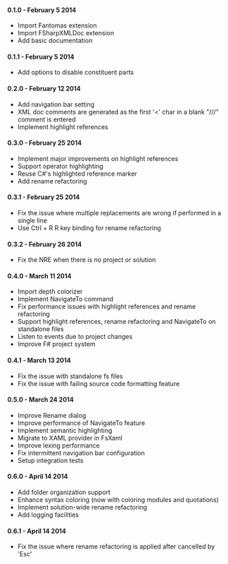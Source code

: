 #### 0.1.0 - February 5 2014
* Import Fantomas extension
* Import FSharpXMLDoc extension
* Add basic documentation

#### 0.1.1 - February 5 2014
* Add options to disable constituent parts

#### 0.2.0 - February 12 2014
* Add navigation bar setting
* XML doc comments are generated as the first '<' char in a blank "///" comment is entered
* Implement highlight references

#### 0.3.0 - February 25 2014
* Implement major improvements on highlight references
* Support operator highlighting
* Reuse C#'s highlighted reference marker
* Add rename refactoring

#### 0.3.1 - February 25 2014
* Fix the issue where multiple replacements are wrong if performed in a single line
* Use Ctrl + R R key binding for rename refactoring

#### 0.3.2 - February 26 2014
* Fix the NRE when there is no project or solution

#### 0.4.0 - March 11 2014
* Import depth colorizer
* Implement NavigateTo command
* Fix performance issues with highlight references and rename refactoring
* Support highlight references, rename refactoring and NavigateTo on standalone files
* Listen to events due to project changes
* Improve F# project system

#### 0.4.1 - March 13 2014
* Fix the issue with standalone fs files
* Fix the issue with failing source code formatting feature

#### 0.5.0 - March 24 2014
* Improve Rename dialog
* Improve performance of NavigateTo feature
* Implement semantic highlighting
* Migrate to XAML provider in FsXaml
* Improve lexing performance
* Fix intermittent navigation bar configuration 
* Setup integration tests

#### 0.6.0 - April 14 2014
* Add folder organization support
* Enhance syntax coloring (now with coloring modules and quotations)
* Implement solution-wide rename refactoring
* Add logging facilities

#### 0.6.1 - April 14 2014
* Fix the issue where rename refactoring is applied after cancelled by 'Esc'


